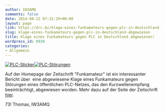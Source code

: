 ```yaml
---
author: IW3AMQ
comments: false
date: 2014-08-22 07:22:29+00:00
layout: page
link: https://drc.bz/klage-eines-funkamateurs-gegen-plc-in-deutschland-abgewiesen/
slug: klage-eines-funkamateurs-gegen-plc-in-deutschland-abgewiesen
title: Klage eines Funkamateurs gegen PLC in Deutschland abgewiesen!
wordpress_id: 8938
categories:
- Allgemein
---
```


[![PLC-Sticker](https://drc.bz/wp-content/uploads/2014/08/PLC-Sticker-150x150.jpg)](https://drc.bz/wp-content/uploads/2014/08/PLC-Sticker.jpg)[![PLC-Störungen](https://drc.bz/wp-content/uploads/2014/08/PLC-Störungen-150x150.jpg)
](https://drc.bz/wp-content/uploads/2014/08/PLC-Störungen.jpg)


Auf der Homepage der Zeitschrift "Funkamateur" ist ein interessanter Bericht über  eine abgewiesene Klage eines Funkamateurs gegen Störungen eines öffentlichen PLC-Netzes, das den Kurzwellenempfang beeinträchtigt, abgewiesen worden. Mehr dazu auf der Seite der Zeitschrift [hier](http://www.funkamateur.de/nachrichtendetails/items/PLC140813.html).




73! Thomas, IW3AMQ
